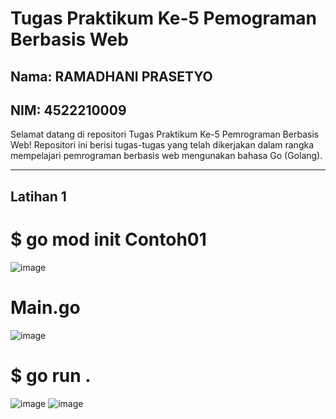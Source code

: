 # Tugas Praktikum Ke-5 Pemograman Berbasis Web

## Nama: RAMADHANI PRASETYO
## NIM: 4522210009

Selamat datang di repositori Tugas Praktikum Ke-5 Pemrograman Berbasis Web! Repositori ini berisi tugas-tugas yang telah dikerjakan dalam rangka mempelajari pemrograman berbasis web mengunakan bahasa Go (Golang).

---
## Latihan 1
# $ go mod init Contoh01
![image](https://github.com/ramadhaniprasety0/PrakPemrogramanBerbasisWeb/assets/109285562/f11cf6f4-764f-471b-bcc1-22c4361d84bd)
# Main.go
![image](https://github.com/ramadhaniprasety0/PrakPemrogramanBerbasisWeb/assets/109285562/c9e4d792-b629-442e-b614-898338bf38dd)
# $ go run .
![image](https://github.com/ramadhaniprasety0/PrakPemrogramanBerbasisWeb/assets/109285562/5f7b32bc-c4f1-446c-bbdf-fef375258c6a)
![image](https://github.com/ramadhaniprasety0/PrakPemrogramanBerbasisWeb/assets/109285562/69bf904c-dc19-4b79-b65c-dbc3fda62aa6)




